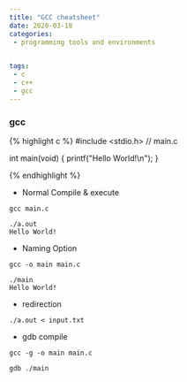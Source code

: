 ```yaml
---
title: "GCC cheatsheet"
date: 2020-03-18
categories:
 - programming tools and environments
 

tags:
 - c
 - c++
 - gcc
---
```


### gcc

{% highlight c %}
#include <stdio.h>
// main.c

int main(void)
{
	printf("Hello World!\n");
}

{% endhighlight %}

- Normal Compile & execute 
```
gcc main.c 
```
```
./a.out
Hello World!
```

- Naming Option
```
gcc -o main main.c
```
```
./main
Hello World!
```

- redirection
```
./a.out < input.txt
```

- gdb compile
```
gcc -g -o main main.c
```
```
gdb ./main
```

